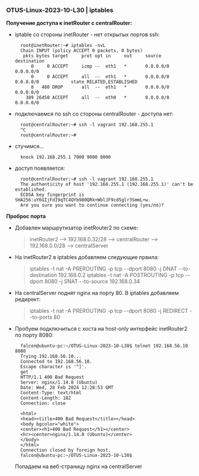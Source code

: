 ### OTUS-Linux-2023-10-L30 | iptables

**Получение доступа к inetRouter с centralRouter:**  

- iptable со стороны inetRouter - нет открытых портов ssh:

		root@inetRouter:~# iptables -nvL
		Chain INPUT (policy ACCEPT 0 packets, 0 bytes)
		 pkts bytes target     prot opt in     out     source               destination         
		    0     0 ACCEPT     icmp --  eth1   *       0.0.0.0/0            0.0.0.0/0           
		    0     0 ACCEPT     all  --  eth1   *       0.0.0.0/0            0.0.0.0/0            state RELATED,ESTABLISHED
		    8   480 DROP       all  --  eth1   *       0.0.0.0/0            0.0.0.0/0           
		  389 26450 ACCEPT     all  --  eth0   *       0.0.0.0/0            0.0.0.0/0           

- подключаемся по ssh со стороны centralRouter - доступа нет: 

		root@centralRouter:~# ssh -l vagrant 192.168.255.1
		^C
		root@centralRouter:~# 

- стучимся...

		knock 192.168.255.1 7000 9000 8000  

- доступ появляется:  

		root@centralRouter:~# ssh -l vagrant 192.168.255.1
		The authenticity of host '192.168.255.1 (192.168.255.1)' can't be established.
		ECDSA key fingerprint is SHA256:uY6GIjFdI9qTC4QYb980QRk+WblJF9cd5glr3SmmL+w.
		Are you sure you want to continue connecting (yes/no)? 

**Проброс порта**

- Добавлен маршрутизатор inetRouter2 по схеме:  
	> inetRouter2 --> 192.168.0.32/28 --> centralRouter --> 192.168.0.0/28 --> centralServer

- На inetRouter2 в iptables добавляем следующие првила:  
	> iptables -t nat -A PREROUTING -p tcp --dport 8080 -j DNAT --to-destination 192.168.0.2
	> iptables -t nat -A POSTROUTING -p tcp --dport 8080 -j SNAT --to-source 192.168.0.34

- На centralServer поднят nginx на порту 80. В iptables добавляем редирект:
	> iptables -t nat -A PREROUTING -p tcp --dport 8080 -j REDIRECT --to-ports 80

- Пробуем подключиться с хоста на host-only интерфейс inetRouter2 по порту 8080:
	
		falcon@ubuntu-pc:~/OTUS-Linux-2023-10-L30$ telnet 192.168.56.10 8080
		Trying 192.168.56.10...
		Connected to 192.168.56.10.
		Escape character is '^]'.
		get
		HTTP/1.1 400 Bad Request
		Server: nginx/1.14.0 (Ubuntu)
		Date: Wed, 28 Feb 2024 12:28:53 GMT
		Content-Type: text/html
		Content-Length: 182
		Connection: close
		
		<html>
		<head><title>400 Bad Request</title></head>
		<body bgcolor="white">
		<center><h1>400 Bad Request</h1></center>
		<hr><center>nginx/1.14.0 (Ubuntu)</center>
		</body>
		</html>
		Connection closed by foreign host.
		falcon@ubuntu-pc:~/OTUS-Linux-2023-10-L30$

	Попадаем на веб-страницу nginx на centralServer

